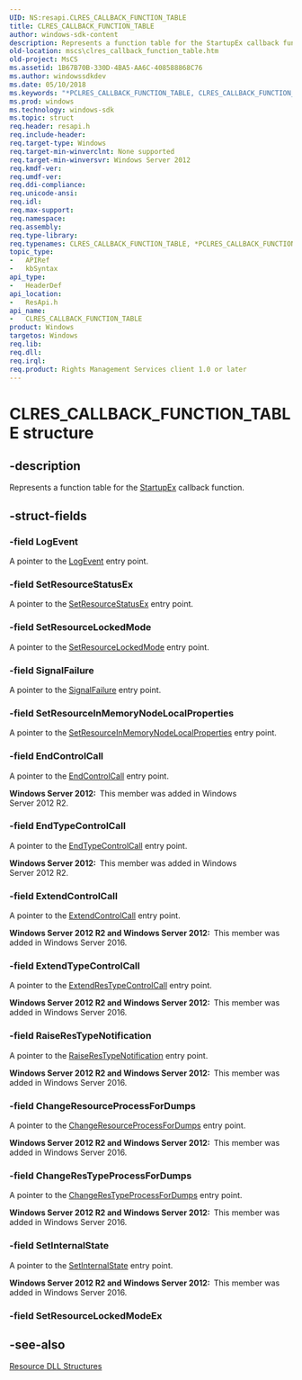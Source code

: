 ```yaml
---
UID: NS:resapi.CLRES_CALLBACK_FUNCTION_TABLE
title: CLRES_CALLBACK_FUNCTION_TABLE
author: windows-sdk-content
description: Represents a function table for the StartupEx callback function.
old-location: mscs\clres_callback_function_table.htm
old-project: MsCS
ms.assetid: 1B67B70B-330D-4BA5-AA6C-408588868C76
ms.author: windowssdkdev
ms.date: 05/10/2018
ms.keywords: "*PCLRES_CALLBACK_FUNCTION_TABLE, CLRES_CALLBACK_FUNCTION_TABLE, CLRES_CALLBACK_FUNCTION_TABLE structure [Failover Cluster], PCLRES_CALLBACK_FUNCTION_TABLE, PCLRES_CALLBACK_FUNCTION_TABLE structure pointer [Failover Cluster], mscs.clres_callback_function_table, resapi/CLRES_CALLBACK_FUNCTION_TABLE, resapi/PCLRES_CALLBACK_FUNCTION_TABLE"
ms.prod: windows
ms.technology: windows-sdk
ms.topic: struct
req.header: resapi.h
req.include-header: 
req.target-type: Windows
req.target-min-winverclnt: None supported
req.target-min-winversvr: Windows Server 2012
req.kmdf-ver: 
req.umdf-ver: 
req.ddi-compliance: 
req.unicode-ansi: 
req.idl: 
req.max-support: 
req.namespace: 
req.assembly: 
req.type-library: 
req.typenames: CLRES_CALLBACK_FUNCTION_TABLE, *PCLRES_CALLBACK_FUNCTION_TABLE
topic_type:
-	APIRef
-	kbSyntax
api_type:
-	HeaderDef
api_location:
-	ResApi.h
api_name:
-	CLRES_CALLBACK_FUNCTION_TABLE
product: Windows
targetos: Windows
req.lib: 
req.dll: 
req.irql: 
req.product: Rights Management Services client 1.0 or later
---
```


# CLRES_CALLBACK_FUNCTION_TABLE structure


## -description


Represents a function table for the <a href="https://msdn.microsoft.com/7C669EDC-B7A1-4623-91A9-5D8C5949B50A">StartupEx</a> callback function.


## -struct-fields




### -field LogEvent

A pointer to the <a href="https://msdn.microsoft.com/91389083-e007-4d64-885f-e5188e74b9d8">LogEvent</a> entry point.


### -field SetResourceStatusEx

A pointer to the <a href="https://msdn.microsoft.com/3733F912-9D43-489B-91D8-7128D0F5D1A4">SetResourceStatusEx</a> entry point.


### -field SetResourceLockedMode

A pointer to the <a href="https://msdn.microsoft.com/000D127C-7BDE-4FC1-984E-2EE805E603FC">SetResourceLockedMode</a> entry point.


### -field SignalFailure

A pointer to the <a href="https://msdn.microsoft.com/C4226174-B983-4BF5-8DA5-638201124037">SignalFailure</a> entry point.


### -field SetResourceInMemoryNodeLocalProperties

A pointer to the <a href="https://msdn.microsoft.com/9263E130-49DE-465C-A852-34E2D93A4211">SetResourceInMemoryNodeLocalProperties</a> entry point.


### -field EndControlCall

A pointer to the <a href="https://msdn.microsoft.com/0FB2C129-B98C-4570-8621-6BAD46911682">EndControlCall</a> entry point.

<b>Windows Server 2012:  </b>This member was added in Windows Server 2012 R2.


### -field EndTypeControlCall

A pointer to the <a href="https://msdn.microsoft.com/EF3C2DFA-2B8A-4709-A6B6-56427C0C00A5">EndTypeControlCall</a> entry point.

<b>Windows Server 2012:  </b>This member was added in Windows Server 2012 R2.


### -field ExtendControlCall

A pointer to the <a href="https://msdn.microsoft.com/79607FE9-96E5-4854-BC92-8FF1C474B3D6">ExtendControlCall</a> entry point.

<b>Windows Server 2012 R2 and Windows Server 2012:  </b>This member was added in Windows Server 2016.


### -field ExtendTypeControlCall

A pointer to the <a href="https://msdn.microsoft.com/90E9A989-D281-440D-8441-02086841356E">ExtendResTypeControlCall</a> entry point.

<b>Windows Server 2012 R2 and Windows Server 2012:  </b>This member was added in Windows Server 2016.


### -field RaiseResTypeNotification

A pointer to the <a href="https://msdn.microsoft.com/9F5C8008-6B7B-4CA9-896C-15E5A3FB68C9">RaiseResTypeNotification</a> entry point.

<b>Windows Server 2012 R2 and Windows Server 2012:  </b>This member was added in Windows Server 2016.


### -field ChangeResourceProcessForDumps

A pointer to the <a href="https://msdn.microsoft.com/A404752F-4758-4133-8AD3-3137A4CA77D5">ChangeResourceProcessForDumps</a> entry point.

<b>Windows Server 2012 R2 and Windows Server 2012:  </b>This member was added in Windows Server 2016.


### -field ChangeResTypeProcessForDumps

A pointer to the <a href="https://msdn.microsoft.com/6E5CA26D-F58A-41A4-9ED0-35FA363B7025">ChangeResTypeProcessForDumps</a> entry point.

<b>Windows Server 2012 R2 and Windows Server 2012:  </b>This member was added in Windows Server 2016.


### -field SetInternalState

A pointer to the <a href="https://msdn.microsoft.com/B9ECD98B-D867-44C0-846F-8FE96E44F387">SetInternalState</a> entry point.

<b>Windows Server 2012 R2 and Windows Server 2012:  </b>This member was added in Windows Server 2016.


### -field SetResourceLockedModeEx

 




## -see-also




<a href="https://msdn.microsoft.com/9ab4b974-28b5-4f33-a7c4-b9b2472059aa">Resource DLL Structures</a>
 

 

